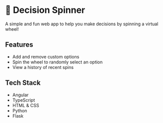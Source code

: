 # 🎯 Decision Spinner

A simple and fun web app to help you make decisions by spinning a virtual wheel!

## Features

- Add and remove custom options
- Spin the wheel to randomly select an option
- View a history of recent spins

## Tech Stack

- Angular
- TypeScript
- HTML & CSS
- Python
- Flask